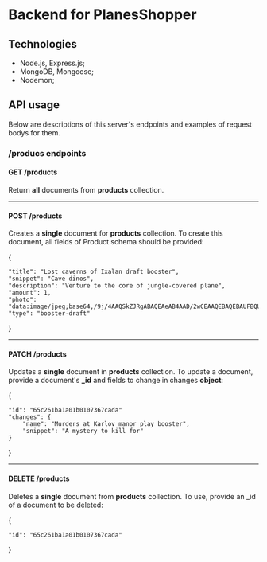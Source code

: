 # Backend for PlanesShopper

## Technologies

- Node.js, Express.js;
- MongoDB, Mongoose;
- Nodemon;

## API usage

Below are descriptions of this server's endpoints and examples of request bodys for them.

### /producs endpoints

#### GET /products

Return **all** documents from **products** collection.

---

#### POST /products

Creates a **single** document for **products** collection. To create this document, all fields of Product schema should be provided:

{

    "title": "Lost caverns of Ixalan draft booster",
    "snippet": "Cave dinos",
    "description": "Venture to the core of jungle-covered plane",
    "amount": 1,
    "photo": "data:image/jpeg;base64,/9j/4AAQSkZJRgABAQEAeAB4AAD/2wCEAAQEBAQEBAUFBQU…",
    "type": "booster-draft"

}

---

#### PATCH /products

Updates a **single** document in **products** collection. To update a document, provide a document's **\_id** and fields to change in changes **object**:

{

    "id": "65c261ba1a01b0107367cada"
    "changes": {
        "name": "Murders at Karlov manor play booster",
        "snippet": "A mystery to kill for"
    }

}

---

#### DELETE /products

Deletes a **single** document from **products** collection. To use, provide an \_id of a document to be deleted:

{

    "id": "65c261ba1a01b0107367cada"

}
